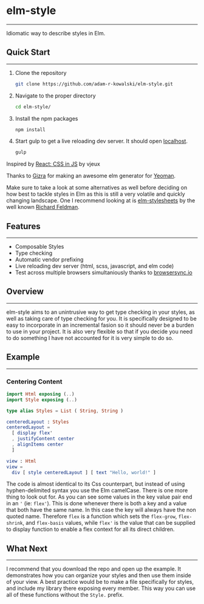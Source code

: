 # elm-style
---
Idiomatic way to describe styles in Elm.

## Quick Start
---
1. Clone the repository
   ```bash
   git clone https://github.com/adam-r-kowalski/elm-style.git
   ```

2. Navigate to the proper directory
   ```bash
   cd elm-style/
   ```

3. Install the npm packages
   ```bash
   npm install
   ```
   
4. Start gulp to get a live reloading dev server. It should open [localhost](http://localhost:3000).
   ```bash
   gulp
   ```
   
Inspired by [React: CSS in JS](https://speakerdeck.com/vjeux/react-css-in-js) by vjeux

Thanks to [Gizra](https://github.com/Gizra/generator-elmlang) for making an awesome elm generator for [Yeoman](http://yeoman.io/).

Make sure to take a look at some alternatives as well before deciding on how best to tackle styles in Elm as this is still a very volatile and quickly changing landscape. One I recommend looking at is [elm-stylesheets](https://github.com/rtfeldman/elm-stylesheets) by the well known [Richard Feldman](https://github.com/rtfeldman).


## Features
---
- Composable Styles
- Type checking
- Automatic vendor prefixing
- Live reloading dev server (html, scss, javascript, and elm code)
- Test across multiple browsers simultaniously thanks to [browsersync.io](http://www.browsersync.io/)


## Overview
---
elm-style aims to an unintrusive way to get type checking in your styles, as well as taking care of type checking for you.  It is specifically designed to be easy to incorporate in an incremental fasion so it should never be a burden to use in your project.  It is also very flexible so that if you decide you need to do something I have not accounted for it is very simple to do so.


## Example
---
### Centering Content
```elm
import Html exposing (..)
import Style exposing (..)

type alias Styles = List ( String, String )

centeredLayout : Styles
centeredLayout =
  [ display flex'
  , justifyContent center
  , alignItems center
  ]

view : Html
view =
  div [ style centeredLayout ] [ text "Hello, world!" ]
```

The code is almost identical to its Css counterpart, but instead of using hyphen-delimited syntax you use the Elm camelCase.  There is one more thing to look out for. As you can see some values in the key value pair end in an `'` (ie: `flex'`).  This is done whenever there is both a key and a value that both have the same name. In this case the key will always have the non quoted name.  Therefore `flex` is a function which sets the `flex-grow`, `flex-shrink`, and `flex-basis` values, while `flex'` is the value that can be supplied to display function to enable a flex context for all its direct children.


## What Next
---
I recommend that you download the repo and open up the example. It demonstrates how you can organize your styles and then use them inside of your view.  A best practice would be to make a file specifically for styles, and include my library there exposing every member. This way you can use all of these functions without the `Style.` prefix.
